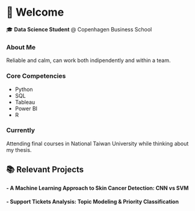 # 👋 Welcome

🎓 **Data Science Student** @ Copenhagen Business School
  

### About Me

Reliable and calm, can work both indipendently and within a team. 

### Core Competencies
- Python
- SQL
- Tableau
- Power BI
- R


### Currently 

Attending final courses in National Taiwan University while thinking about my thesis.


## 📚 Relevant Projects

#### - A Machine Learning Approach to Skin Cancer Detection: CNN vs SVM 
#### - Support Tickets Analysis: Topic Modeling & Priority Classification

